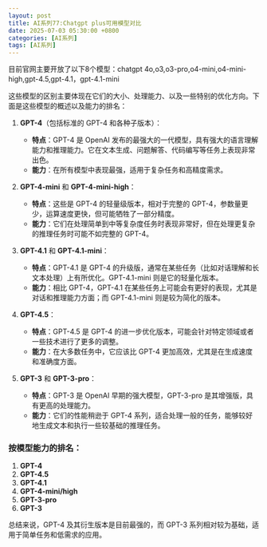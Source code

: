 ```yaml
---
layout: post
title: AI系列77:Chatgpt plus可用模型对比
date: 2025-07-03 05:30:00 +0800
categories: [AI系列]
tags: [AI系列]
---
```

目前官网主要开放了以下8个模型：chatgpt 4o,o3,o3-pro,o4-mini,o4-mini-high,gpt-4.5,gpt-4.1，gpt-4.1-mini

这些模型的区别主要体现在它们的大小、处理能力、以及一些特别的优化方向。下面是这些模型的概述以及能力的排名：

1. **GPT-4**（包括标准的 GPT-4 和各种子版本）：

   * **特点**：GPT-4 是 OpenAI 发布的最强大的一代模型，具有强大的语言理解能力和推理能力。它在文本生成、问题解答、代码编写等任务上表现非常出色。
   * **能力**：在所有模型中表现最强，适用于复杂任务和高精度需求。

2. **GPT-4-mini** 和 **GPT-4-mini-high**：

   * **特点**：这些是 GPT-4 的轻量级版本，相对于完整的 GPT-4，参数量更少，运算速度更快，但可能牺牲了一部分精度。
   * **能力**：它们在处理简单到中等复杂度任务时表现非常好，但在处理更复杂的推理任务时可能不如完整的 GPT-4。

3. **GPT-4.1** 和 **GPT-4.1-mini**：

   * **特点**：GPT-4.1 是 GPT-4 的升级版，通常在某些任务（比如对话理解和长文本处理）上有所优化。GPT-4.1-mini 则是它的轻量化版本。
   * **能力**：相比 GPT-4，GPT-4.1 在某些任务上可能会有更好的表现，尤其是对话和推理能力方面；而 GPT-4.1-mini 则是较为简化的版本。

4. **GPT-4.5**：

   * **特点**：GPT-4.5 是 GPT-4 的进一步优化版本，可能会针对特定领域或者一些技术进行了更多的调整。
   * **能力**：在大多数任务中，它应该比 GPT-4 更加高效，尤其是在生成速度和准确度方面。

5. **GPT-3** 和 **GPT-3-pro**：

   * **特点**：GPT-3 是 OpenAI 早期的强大模型，GPT-3-pro 是其增强版，具有更高的处理能力。
   * **能力**：它们的性能稍逊于 GPT-4 系列，适合处理一般的任务，能够较好地生成文本和执行一些较基础的推理任务。

### 按模型能力的排名：

1. **GPT-4**
2. **GPT-4.5**
3. **GPT-4.1**
4. **GPT-4-mini/high**
5. **GPT-3-pro**
6. **GPT-3**

总结来说，GPT-4 及其衍生版本是目前最强的，而 GPT-3 系列相对较为基础，适用于简单任务和低需求的应用。
